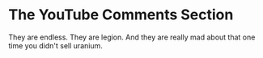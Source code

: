 # The YouTube Comments Section

They are endless. They are legion. And they are really mad about that one time you didn't sell uranium.
